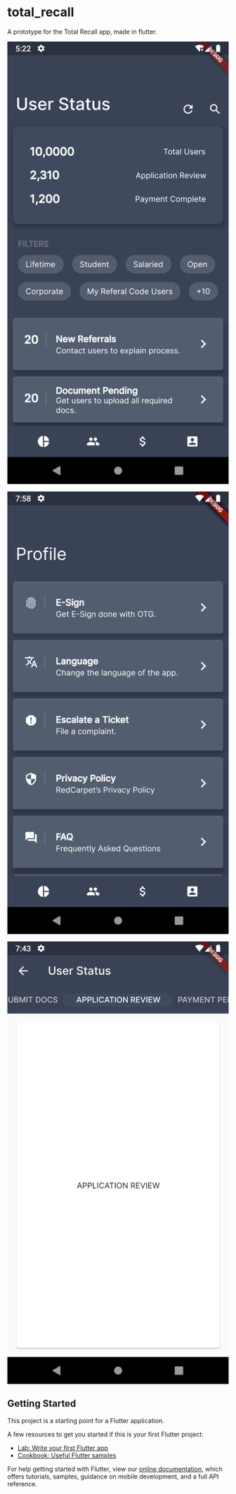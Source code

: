 # total_recall

A prototype for the Total Recall app, made in flutter.

![Current Home Screen](https://raw.githubusercontent.com/piyushp761/Total-Recall-Prototype/master/Current.png)

![Current Profile Screen](https://raw.githubusercontent.com/piyushp761/Total-Recall-Prototype/master/Current1.png)

![Current Tabbed Screen](https://raw.githubusercontent.com/piyushp761/Total-Recall-Prototype/master/Current2.png)

## Getting Started

This project is a starting point for a Flutter application.

A few resources to get you started if this is your first Flutter project:

- [Lab: Write your first Flutter app](https://flutter.dev/docs/get-started/codelab)
- [Cookbook: Useful Flutter samples](https://flutter.dev/docs/cookbook)

For help getting started with Flutter, view our
[online documentation](https://flutter.dev/docs), which offers tutorials,
samples, guidance on mobile development, and a full API reference.
